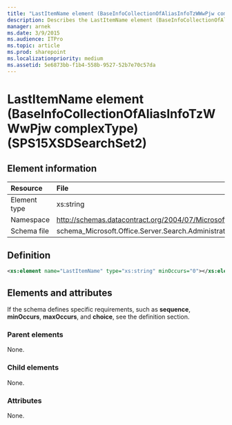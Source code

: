 ```yaml
---
title: "LastItemName element (BaseInfoCollectionOfAliasInfoTzWWwPjw complexType) (SPS15XSDSearchSet2)"
description: Describes the LastItemName element (BaseInfoCollectionOfAliasInfoTzWWwPjw complexType) (SPS15XSDSearchSet2) and provides the element information, a definition, and elements and attributes in SharePoint.
manager: arnek
ms.date: 3/9/2015
ms.audience: ITPro
ms.topic: article
ms.prod: sharepoint
ms.localizationpriority: medium
ms.assetid: 5e6873bb-f1b4-558b-9527-52b7e70c57da
---
```


# LastItemName element (BaseInfoCollectionOfAliasInfoTzWWwPjw complexType) (SPS15XSDSearchSet2)

 
  
## Element information

| Resource | File |
|:-----|:-----|
|Element type <br/> |xs:string  <br/> |
|Namespace <br/> |http://schemas.datacontract.org/2004/07/Microsoft.Office.Server.Search.Administration  <br/> |
|Schema file <br/> |schema_Microsoft.Office.Server.Search.Administration.xsd  <br/> |
   
## Definition

```XML
<xs:element name="LastItemName" type="xs:string" minOccurs="0"></xs:element>

```

## Elements and attributes

If the schema defines specific requirements, such as **sequence**, **minOccurs**, **maxOccurs**, and **choice**, see the definition section. 
  
### Parent elements

None.
  
### Child elements

None.
  
### Attributes

None.
  

